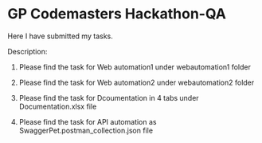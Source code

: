 # GP Codemasters Hackathon-QA

Here I have submitted my tasks.

Description:

1. Please find the task for Web automation1 under webautomation1 folder

2. Please find the task for Web automation2 under webautomation2 folder

3. Please find the task for Dcoumentation in 4 tabs under Documentation.xlsx file

4. Please find the task for API automation as SwaggerPet.postman_collection.json file
